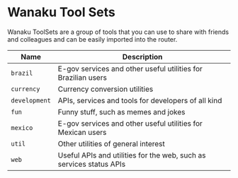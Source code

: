 # Wanaku Tool Sets

Wanaku ToolSets are a group of tools that you can use to share with friends and colleagues and
can be easily imported into the router.


| Name          | Description                                                         |
|---------------|---------------------------------------------------------------------|
| `brazil`      | E-gov services and other useful utilities for Brazilian users       |
| `currency`    | Currency conversion utilities                                       |
| `development` | APIs, services and tools for developers of all kind                 |
| `fun`         | Funny stuff, such as memes and jokes                                |
| `mexico`      | E-gov services and other useful utilities for Mexican users         |
| `util`        | Other utilities of general interest                                 |
| `web`         | Useful APIs and utilities for the web, such as services status APIs |